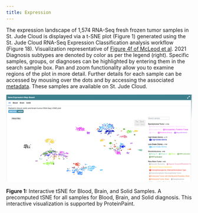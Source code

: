 ```yaml
---
title: Expression
---
```


The expression landscape of 1,574 RNA-Seq fresh frozen tumor samples in St. Jude Cloud is displayed via a t-SNE plot (Figure 1) generated using the St. Jude Cloud RNA-Seq Expression Classification analysis workflow (Figure 18). Visualization representative of [Figure 4f of McLeod et al](https://cancerdiscovery.aacrjournals.org/content/11/5/1082.long). 2021 Diagnosis subtypes are denoted by color as per the legend (right). Specific samples, groups, or diagnoses can be highlighted by entering them in the search sample box. Pan and zoom functionality allow you to examine regions of the plot in more detail. Further details for each sample can be accessed by mousing over the dots and by accessing the associated [metadata](https://platform.stjude.cloud/api/v1/manifest). These samples are available on St. Jude Cloud. 



![](./tSNE.png)

**Figure 1:** Interactive tSNE for Blood, Brain, and Solid Samples. A precomputed tSNE for all samples for Blood, Brain, and Solid diagnosis. This interactive visualization is supported by ProteinPaint. 

